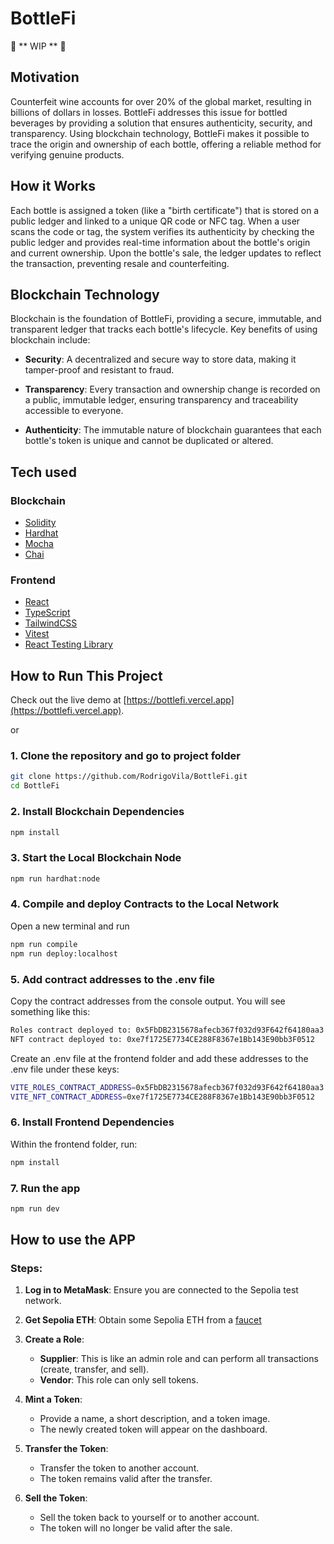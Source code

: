 # BottleFi

🚧 ** WIP ** 🚧

## Motivation

Counterfeit wine accounts for over 20% of the global market, resulting in billions of dollars in losses.
BottleFi addresses this issue for bottled beverages by providing a solution that ensures authenticity, security, and transparency. Using blockchain technology, BottleFi makes it possible to trace the origin and ownership of each bottle, offering a reliable method for verifying genuine products.

## How it Works

Each bottle is assigned a token (like a "birth certificate") that is stored on a public ledger and linked to a unique QR code or NFC tag. When a user scans the code or tag, the system verifies its authenticity by checking the public ledger and provides real-time information about the bottle's origin and current ownership. Upon the bottle's sale, the ledger updates to reflect the transaction, preventing resale and counterfeiting.

## Blockchain Technology

Blockchain is the foundation of BottleFi, providing a secure, immutable, and transparent ledger that tracks each bottle's lifecycle. Key benefits of using blockchain include:

- **Security**: A decentralized and secure way to store data, making it tamper-proof and resistant to fraud.

- **Transparency**: Every transaction and ownership change is recorded on a public, immutable ledger, ensuring transparency and traceability accessible to everyone.

- **Authenticity**: The immutable nature of blockchain guarantees that each bottle's token is unique and cannot be duplicated or altered.

## Tech used

### Blockchain

- [Solidity](https://soliditylang.org/)
- [Hardhat](https://hardhat.org/)
- [Mocha](https://mochajs.org/)
- [Chai](https://www.chaijs.com/)

### Frontend

- [React](https://reactjs.org/)
- [TypeScript](https://www.typescriptlang.org/)
- [TailwindCSS](https://tailwindcss.com/)
- [Vitest](https://vitest.dev/)
- [React Testing Library](https://testing-library.com/docs/react-testing-library/intro/)

## How to Run This Project

Check out the live demo at [https://bottlefi.vercel.app](https://bottlefi.vercel.app).

or

### 1. Clone the repository and go to project folder

```sh
git clone https://github.com/RodrigoVila/BottleFi.git
cd BottleFi
```

### 2. Install Blockchain Dependencies

```sh
npm install
```

### 3. Start the Local Blockchain Node

```sh
npm run hardhat:node
```

### 4. Compile and deploy Contracts to the Local Network

Open a new terminal and run

```sh
npm run compile
npm run deploy:localhost
```

### 5. Add contract addresses to the .env file

Copy the contract addresses from the console output. You will see something like this:

```sh
Roles contract deployed to: 0x5FbDB2315678afecb367f032d93F642f64180aa3
NFT contract deployed to: 0xe7f1725E7734CE288F8367e1Bb143E90bb3F0512
```

Create an .env file at the frontend folder and add these addresses to the .env file under these keys:

```sh
VITE_ROLES_CONTRACT_ADDRESS=0x5FbDB2315678afecb367f032d93F642f64180aa3
VITE_NFT_CONTRACT_ADDRESS=0xe7f1725E7734CE288F8367e1Bb143E90bb3F0512
```

### 6. Install Frontend Dependencies

Within the frontend folder, run:

```sh
npm install
```

### 7. Run the app

```sh
npm run dev
```

## How to use the APP

### Steps:

1. **Log in to MetaMask**: Ensure you are connected to the Sepolia test network.
2. **Get Sepolia ETH**: Obtain some Sepolia ETH from a [faucet](https://www.coingecko.com/learn/sepolia-eth)

3. **Create a Role**:

   - **Supplier**: This is like an admin role and can perform all transactions (create, transfer, and sell).
   - **Vendor**: This role can only sell tokens.

4. **Mint a Token**:

   - Provide a name, a short description, and a token image.
   - The newly created token will appear on the dashboard.

5. **Transfer the Token**:

   - Transfer the token to another account.
   - The token remains valid after the transfer.

6. **Sell the Token**:
   - Sell the token back to yourself or to another account.
   - The token will no longer be valid after the sale.
